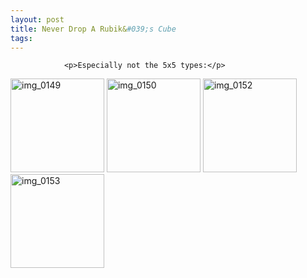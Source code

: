 ```yaml
---
layout: post
title: Never Drop A Rubik&#039;s Cube
tags:
---
```



                <p>Especially not the 5x5 types:</p>
<p><a href="/uploads/2009/05/img_0149.jpg"><img class="alignnone size-thumbnail wp-image-4308" title="img_0149" src="/uploads/2009/05/img_0149-150x150.jpg" alt="img_0149" width="150" height="150" /></a> <a href="/uploads/2009/05/img_0150.jpg"><img class="alignnone size-thumbnail wp-image-4309" title="img_0150" src="/uploads/2009/05/img_0150-150x150.jpg" alt="img_0150" width="150" height="150" /></a> <a href="/uploads/2009/05/img_0152.jpg"><img class="alignnone size-thumbnail wp-image-4310" title="img_0152" src="/uploads/2009/05/img_0152-150x150.jpg" alt="img_0152" width="150" height="150" /></a> <a href="/uploads/2009/05/img_0153.jpg"><img class="alignnone size-thumbnail wp-image-4311" title="img_0153" src="/uploads/2009/05/img_0153-150x150.jpg" alt="img_0153" width="150" height="150" /></a></p>

